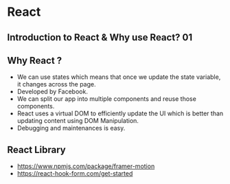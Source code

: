 # React

## Introduction to React & Why use React? 01

## Why React ?

- We can use states which means that once we update the state variable, it changes across the page.
- Developed by Facebook.
- We can split our app into multiple components and reuse those components.
- React uses a virtual DOM to efficiently update the UI which is better than updating content using DOM Manipulation.
- Debugging and maintenances is easy.

## React Library

- https://www.npmjs.com/package/framer-motion
- https://react-hook-form.com/get-started

